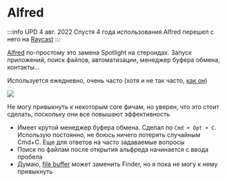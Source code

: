 # Alfred

:::info UPD 4 авг. 2022
Спустя 4 года использования Alfred перешел с него на [Raycast](raycast.md)
:::

[Alfred](https://www.alfredapp.com) по-простому это замена Spotlight на стероидах. Запуск приложений, поиск файлов, автоматизации, менеджер буфера обмена, контакты...

Используется ежедневно, очень часто (хотя и не так часто, [как он](https://wiki.nikiv.dev/macOS/apps/alfred/#workflows-i-use))

![](https://i.imgur.com/GgE9D2e.png)

Не могу привыкнуть к некоторым core фичам, но уверен, что это стоит сделать, поскольку они все повышают эффективность

- Имеет крутой менеджер буфера обмена. Сделал по `Cmd + Opt + C`. Использую постоянно, не боюсь ничего потерять случайным Cmd+C. Еще для ответов на часто задаваемые вопросы
- Поиск по файлам после открытия альфреда начинается с ввода пробела
- Думаю, [file buffer](https://www.alfredapp.com/help/features/file-search/#file-buffer) может заменить Finder, но я пока не могу к нему привыкнуть
